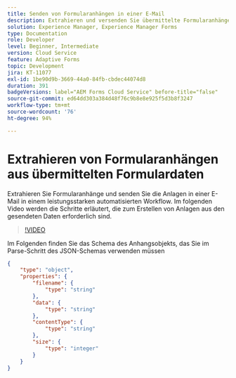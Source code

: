 ```yaml
---
title: Senden von Formularanhängen in einer E-Mail
description: Extrahieren und versenden Sie übermittelte Formularanhänge in einer E-Mail mit dem Power Automate-Workflow
solution: Experience Manager, Experience Manager Forms
type: Documentation
role: Developer
level: Beginner, Intermediate
version: Cloud Service
feature: Adaptive Forms
topic: Development
jira: KT-11077
exl-id: 1be90d9b-3669-44a0-84fb-cbdec44074d8
duration: 391
badgeVersions: label="AEM Forms Cloud Service" before-title="false"
source-git-commit: ed64dd303a384d48f76c9b8e8e925f5d3b8f3247
workflow-type: tm+mt
source-wordcount: '76'
ht-degree: 94%

---
```


# Extrahieren von Formularanhängen aus übermittelten Formulardaten

Extrahieren Sie Formularanhänge und senden Sie die Anlagen in einer E-Mail in einem leistungsstarken automatisierten Workflow.
Im folgenden Video werden die Schritte erläutert, die zum Erstellen von Anlagen aus den gesendeten Daten erforderlich sind.
>[!VIDEO](https://video.tv.adobe.com/v/3409017?quality=12&learn=on)

Im Folgenden finden Sie das Schema des Anhangsobjekts, das Sie im Parse-Schritt des JSON-Schemas verwenden müssen

```json
{
    "type": "object",
    "properties": {
        "filename": {
            "type": "string"
        },
        "data": {
            "type": "string"
        },
        "contentType": {
            "type": "string"
        },
        "size": {
            "type": "integer"
        }
    }
}
```
